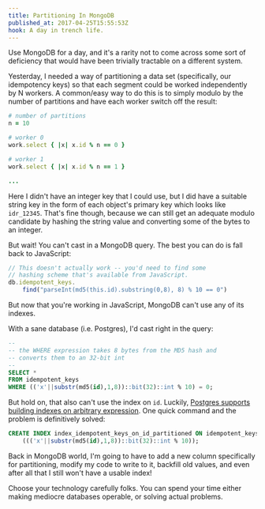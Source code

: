 ```yaml
---
title: Partitioning In MongoDB
published_at: 2017-04-25T15:55:53Z
hook: A day in trench life.
---
```


Use MongoDB for a day, and it's a rarity not to come across
some sort of deficiency that would have been trivially
tractable on a different system.

Yesterday, I needed a way of partitioning a data set
(specifically, our idempotency keys) so that each segment
could be worked independently by N workers. A common/easy
way to do this is to simply modulo by the number of
partitions and have each worker switch off the result:

``` ruby
# number of partitions
n = 10

# worker 0
work.select { |x| x.id % n == 0 }

# worker 1
work.select { |x| x.id % n == 1 }

...
```

Here I didn't have an integer key that I could use, but I
did have a suitable string key in the form of each object's
primary key which looks like `idr_12345`. That's fine
though, because we can still get an adequate modulo
candidate by hashing the string value and converting some
of the bytes to an integer.

But wait! You can't cast in a MongoDB query. The best you
can do is fall back to JavaScript:

``` js
// This doesn't actually work -- you'd need to find some
// hashing scheme that's available from JavaScript.
db.idempotent_keys.
    find("parseInt(md5(this.id).substring(0,8), 8) % 10 == 0")
```

But now that you're working in JavaScript, MongoDB can't
use any of its indexes.

With a sane database (i.e. Postgres), I'd cast right in the
query:

``` sql
--
-- the WHERE expression takes 8 bytes from the MD5 hash and
-- converts them to an 32-bit int
--
SELECT *
FROM idempotent_keys
WHERE (('x'||substr(md5(id),1,8))::bit(32)::int % 10) = 0;
```

But hold on, that also can't use the index on `id`.
Luckily, [Postgres supports building indexes on arbitrary
expression][indexed-expressions]. One quick command and the
problem is definitively solved:

``` sql
CREATE INDEX index_idempotent_keys_on_id_partitioned ON idempotent_keys
    ((('x'||substr(md5(id),1,8))::bit(32)::int % 10));
```

Back in MongoDB world, I'm going to have to add a new
column specifically for partitioning, modify my code to
write to it, backfill old values, and even after all that I
still won't have a usable index!

Choose your technology carefully folks. You can spend your
time either making mediocre databases operable, or solving
actual problems.

[indexed-expressions]: https://www.postgresql.org/docs/current/static/indexes-expressional.html
